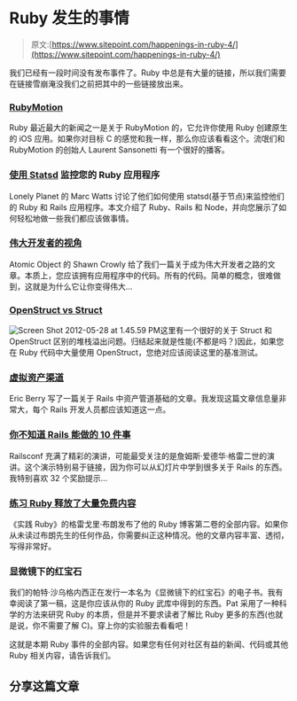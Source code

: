 # Ruby 发生的事情

> 原文:[https://www.sitepoint.com/happenings-in-ruby-4/](https://www.sitepoint.com/happenings-in-ruby-4/)

我们已经有一段时间没有发布事件了。Ruby 中总是有大量的链接，所以我们需要在链接雪崩淹没我们之前把其中的一些链接放出来。

### [RubyMotion](http://www.rubymotion.com/)

Ruby 最近最大的新闻之一是关于 RubyMotion 的，它允许你使用 Ruby 创建原生的 iOS 应用。如果你对目标 C 的感觉和我一样，那么你应该看看这个。流氓们和 RubyMotion 的创始人 Laurent Sansonetti 有一个很好的播客。

### [使用 Statsd](http://devops.lonelyplanet.com/monitoring-our-applications-the-statsd-way-ru) 监控您的 Ruby 应用程序

Lonely Planet 的 Marc Watts 讨论了他们如何使用 statsd(基于节点)来监控他们的 Ruby 和 Rails 应用程序。本文介绍了 Ruby、Rails 和 Node，并向您展示了如何轻松地做一些我们都应该做事情。

### [伟大开发者的视角](http://spin.atomicobject.com/2012/05/25/the-perspective-of-great-developers/)

Atomic Object 的 Shawn Crowly 给了我们一篇关于成为伟大开发者之路的文章。本质上，您应该拥有应用程序中的代码。所有的代码。简单的概念，很难做到，这就是为什么它让你变得伟大…

### [OpenStruct vs Struct](http://stackoverflow.com/questions/1177594/ruby-struct-vs-openstruct)

![](../Images/6ccf2d8a587236528e0adf942eb07939.png "Screen Shot 2012-05-28 at 1.45.59 PM")这里有一个很好的关于 Struct 和 OpenStruct 区别的堆栈溢出问题。归结起来就是性能(不都是吗？)因此，如果您在 Ruby 代码中大量使用 OpenStruct，您绝对应该阅读这里的基准测试。

### [虚拟资产渠道](http://coderberry.me/blog/2012/04/24/asset-pipeline-for-dummies/)

Eric Berry 写了一篇关于 Rails 中资产管道基础的文章。我发现这篇文章信息量非常大，每个 Rails 开发人员都应该知道这一点。

### [你不知道 Rails 能做的 10 件事](https://speakerdeck.com/u/jeg2/p/10-things-you-didnt-know-rails-could-do)

Railsconf 充满了精彩的演讲，可能最受关注的是詹姆斯·爱德华·格雷二世的演讲。这个演示特别易于链接，因为你可以从幻灯片中学到很多关于 Rails 的东西。我特别喜欢 32 个奖励提示…

### [练习 Ruby 释放了大量免费内容](http://community.mendicantuniversity.org/articles/practicing-ruby-volume-2-now-freely-avai)

《实践 Ruby》的格雷戈里·布朗发布了他的 Ruby 博客第二卷的全部内容。如果你从未读过布朗先生的任何作品，你需要纠正这种情况。他的文章内容丰富、透彻，写得非常好。

### 显微镜下的红宝石

我们的帕特·沙乌格内西正在发行一本名为《显微镜下的红宝石》的电子书。我有幸阅读了第一稿，这是你应该从你的 Ruby 武库中得到的东西。Pat 采用了一种科学的方法来研究 Ruby 的本质，但是并不要求读者了解比 Ruby 更多的东西(也就是说，你不需要了解 C)。穿上你的实验服去看看吧！

这就是本期 Ruby 事件的全部内容。如果您有任何对社区有益的新闻、代码或其他 Ruby 相关内容，请告诉我们。

## 分享这篇文章